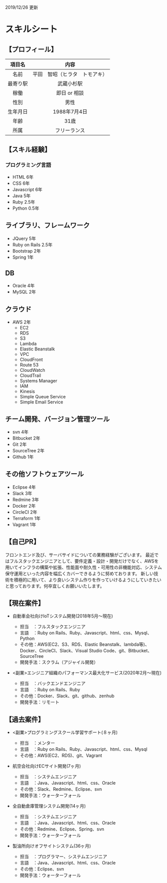 2019/12/26 更新
# スキルシート

## 【プロフィール】

| 項目名 | 内容 |
|:-----------:|:------------:|
| 名前 | 平田　智昭（ヒラタ　トモアキ） |
| 最寄り駅 | 武蔵小杉駅 |
| 稼働 | 即日 or 相談 |
| 性別 | 男性 |
| 生年月日 | 1988年7月4日 |
| 年齢 | 31歳 |
| 所属 | フリーランス |

## 【スキル経験】
 
### プログラミング言語
- HTML 6年
- CSS  6年
- Javascript 6年
- Java 5年
- Ruby 2.5年
- Python 0.5年

## ライブラリ、フレームワーク
- JQuery 5年
- Ruby on Rails 2.5年
- Bootstrap 2年
- Spring 1年

## DB
- Oracle 4年
- MySQL 2年

## クラウド
- AWS 2年
  - EC2
  - RDS
  - S3
  - Lambda
  - Elastic Beanstalk
  - VPC
  - CloudFront
  - Route 53
  - CloudWatch
  - CloudTrail
  - Systems Manager
  - IAM
  - Kinesis
  - Simple Queue Service
  - Simple Email Service

## チーム開発、バージョン管理ツール
- svn 4年
- Bitbucket 2年
- Git 2年
- SourceTree 2年
- Github 1年

## その他ソフトウェアツール
- Eclipse 4年
- Slack 3年
- Redmine 3年
- Docker 2年
- CircleCI 2年
- Terraform 1年
- Vagrant 1年

## 【自己PR】
フロントエンド及び、サーバサイドについての業務経験がございます。
最近ではフルスタックエンジニアとして、要件定義・設計・開発だけでなく、AWSを用いてインフラの構築や拡張、性能面や耐久性・可用性の非機能対応、システム保守運用といった内容を幅広くカバーできるように努めております。
新しい技術を積極的に用いて、より良いシステム作りを作っていけるようにしていきたいと思っております。何卒宜しくお願いいたします。

## 【現在案件】

- 自動車会社向けIoTシステム開発(2018年5月〜現在)
  - 担当　：フルスタックエンジニア
  - 言語　：Ruby on Rails、Ruby、Javascript、html、css、Mysql、Python
  - その他：AWS(EC2、S3、RDS、Elastic Beanstalk、lambda等)、Docker、CircleCI、Slack、Visual Studio Code、git、Bitbucket、SourceTree
  - 開発手法：スクラム（アジャイル開発）

- <副業>エンジニア組織のパフォーマンス最大化サービス(2020年2月〜現在)
  - 担当　：バックエンドエンジニア
  - 言語　：Ruby on Rails、Ruby
  - その他：Docker、Slack、git、github、zenhub
  - 開発手法：リモート

## 【過去案件】
- <副業>プログラミングスクール学習サポート(８ヶ月)
  - 担当　：メンター
  - 言語　：Ruby on Rails、Ruby、Javascript、html、css、Mysql
  - その他：AWS(EC2、RDS)、git、Vagrant

- 航空会社向けECサイト開発(7ヶ月)
  - 担当　：システムエンジニア
  - 言語　：Java、Javascript、html、css、Oracle
  - その他：Slack、Redmine、Eclipse、svn
  - 開発手法：ウォーターフォール

- 全自動倉庫管理システム開発(14ヶ月)
  - 担当　：システムエンジニア
  - 言語　：Java、Javascript、html、css、Oracle
  - その他：Redmine、Eclipse、Spring、svn
  - 開発手法：ウォーターフォール

- 製油所向けオフサイトシステム(36ヶ月)
  - 担当　：プログラマー、システムエンジニア
  - 言語　：Java、Javascript、html、css、Oracle
  - その他：Eclipse、svn
  - 開発手法：ウォーターフォール
